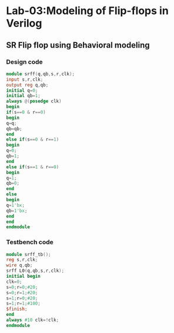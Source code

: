 # Lab-03:Modeling of Flip-flops in Verilog
## SR Flip flop using Behavioral modeling

### Design code
```verilog
module srff(q,qb,s,r,clk);
input s,r,clk;
output reg q,qb;
initial q=0;
initial qb=1;
always @(posedge clk)
begin
if(s==0 & r==0)
begin
q=q;
qb=qb;
end
else if(s==0 & r==1)
begin
q=0;
qb=1;
end
else if(s==1 & r==0)
begin
q=1;
qb=0;
end
else
begin
q=1'bx;
qb=1'bx;
end
end
endmodule
```
### Testbench code
```verilog
module srff_tb();
reg s,r,clk;
wire q,qb;
srff L0(q,qb,s,r,clk);
initial begin
clk=0;
s=0;r=0;#20;
s=0;r=1;#20;
s=1;r=0;#20;
s=1;r=1;#100;
$finish;
end
always #10 clk=!clk;
endmodule
```
